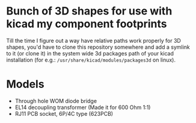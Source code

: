 # Bunch of 3D shapes for use with kicad my component footprints

Till the time I figure out a way have relative paths work properly for
3D shapes, you'd have to clone this repository somewhere and add a
symlink to it (or clone it) in the system wide 3d packages path
of your kicad installation (for e.g.: `/usr/share/kicad/modules/packages3d` on linux).

# Models

* Through hole WOM diode bridge
* EL14 decoupling transformer (Made it for 600 Ohm 1:1)
* RJ11 PCB socket, 6P/4C type (623PCB)
